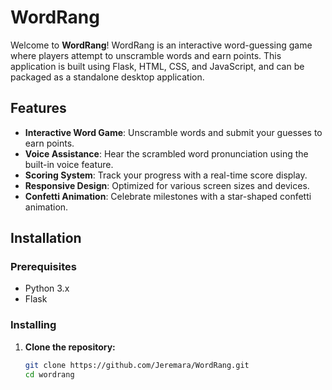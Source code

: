 # WordRang

Welcome to **WordRang**! WordRang is an interactive word-guessing game where players attempt to unscramble words and earn points. This application is built using Flask, HTML, CSS, and JavaScript, and can be packaged as a standalone desktop application.

## Features

- **Interactive Word Game**: Unscramble words and submit your guesses to earn points.
- **Voice Assistance**: Hear the scrambled word pronunciation using the built-in voice feature.
- **Scoring System**: Track your progress with a real-time score display.
- **Responsive Design**: Optimized for various screen sizes and devices.
- **Confetti Animation**: Celebrate milestones with a star-shaped confetti animation.

## Installation

### Prerequisites

- Python 3.x
- Flask

### Installing

1. **Clone the repository:**

   ```bash
   git clone https://github.com/Jeremara/WordRang.git
   cd wordrang
